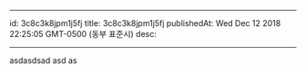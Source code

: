 
---
id: 3c8c3k8jpm1j5fj
title: 3c8c3k8jpm1j5fj
publishedAt: Wed Dec 12 2018 22:25:05 GMT-0500 (동부 표준시)
desc: 

---


asdasdsad asd as